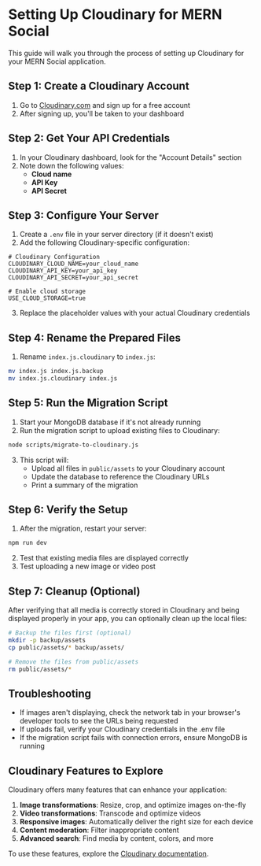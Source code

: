 # Setting Up Cloudinary for MERN Social

This guide will walk you through the process of setting up Cloudinary for your MERN Social application.

## Step 1: Create a Cloudinary Account

1. Go to [Cloudinary.com](https://cloudinary.com/) and sign up for a free account
2. After signing up, you'll be taken to your dashboard

## Step 2: Get Your API Credentials

1. In your Cloudinary dashboard, look for the "Account Details" section
2. Note down the following values:
   - **Cloud name**
   - **API Key**
   - **API Secret**

## Step 3: Configure Your Server

1. Create a `.env` file in your server directory (if it doesn't exist)
2. Add the following Cloudinary-specific configuration:

```
# Cloudinary Configuration
CLOUDINARY_CLOUD_NAME=your_cloud_name
CLOUDINARY_API_KEY=your_api_key
CLOUDINARY_API_SECRET=your_api_secret

# Enable cloud storage
USE_CLOUD_STORAGE=true
```

3. Replace the placeholder values with your actual Cloudinary credentials

## Step 4: Rename the Prepared Files

1. Rename `index.js.cloudinary` to `index.js`:

```bash
mv index.js index.js.backup
mv index.js.cloudinary index.js
```

## Step 5: Run the Migration Script

1. Start your MongoDB database if it's not already running
2. Run the migration script to upload existing files to Cloudinary:

```bash
node scripts/migrate-to-cloudinary.js
```

3. This script will:
   - Upload all files in `public/assets` to your Cloudinary account
   - Update the database to reference the Cloudinary URLs
   - Print a summary of the migration

## Step 6: Verify the Setup

1. After the migration, restart your server:

```bash
npm run dev
```

2. Test that existing media files are displayed correctly
3. Test uploading a new image or video post

## Step 7: Cleanup (Optional)

After verifying that all media is correctly stored in Cloudinary and being displayed properly in your app, you can optionally clean up the local files:

```bash
# Backup the files first (optional)
mkdir -p backup/assets
cp public/assets/* backup/assets/

# Remove the files from public/assets
rm public/assets/*
```

## Troubleshooting

- If images aren't displaying, check the network tab in your browser's developer tools to see the URLs being requested
- If uploads fail, verify your Cloudinary credentials in the .env file
- If the migration script fails with connection errors, ensure MongoDB is running

## Cloudinary Features to Explore

Cloudinary offers many features that can enhance your application:

1. **Image transformations**: Resize, crop, and optimize images on-the-fly
2. **Video transformations**: Transcode and optimize videos
3. **Responsive images**: Automatically deliver the right size for each device
4. **Content moderation**: Filter inappropriate content
5. **Advanced search**: Find media by content, colors, and more

To use these features, explore the [Cloudinary documentation](https://cloudinary.com/documentation).